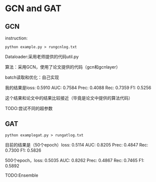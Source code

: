 # GCN and GAT 
## GCN
instruction:
```shell
python example.py > rungcnlog.txt
```

Dataloader:采用老师提供的代码util.py

算法：采用GCN，使用了论文提供的代码（gcn和gcnlayer）

batch读取和优化：自己实现

我的结果是loss: 0.5910 AUC: 0.7584 Prec: 0.4088 Rec: 0.7359 F1: 0.5256

这个结果和论文中的结果比较接近（毕竟是论文中提供的算法代码）

TODO:尝试不同的超参数

## GAT
```shell
python examplegat.py > rungatlog.txt
```

目前的结果是（50个epoch）loss: 0.5114 AUC: 0.8205 Prec: 0.4847 Rec: 0.7300 F1: 0.5826

500个epoch，loss: 0.5035 AUC: 0.8262 Prec: 0.4867 Rec: 0.7465 F1: 0.5892

TODO:Ensemble
